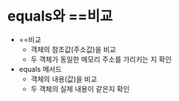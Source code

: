 # equals와 ==비교

* ==비교
  * 객체의 참조값(주소값)을 비교
  * 두 객체가 동일한 메모리 주소를 가리키는 지 확인
* equals 메서드 
  * 객체의 내용(값)을 비교
  * 두 객체의 실제 내용이 같은지 확인